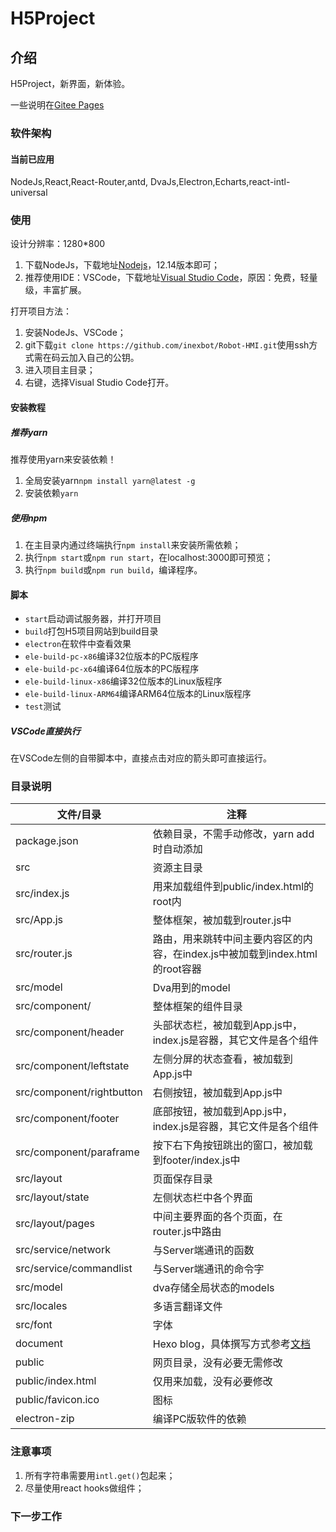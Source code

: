 # H5Project

## 介绍

H5Project，新界面，新体验。

一些说明在[Gitee Pages](http://mintotea.gitee.io/h5project/)

### 软件架构

#### 当前已应用

NodeJs,React,React-Router,antd, DvaJs,Electron,Echarts,react-intl-universal

### 使用

设计分辨率：1280*800

1. 下载NodeJs，下载地址[Nodejs](http://nodejs.cn/)，12.14版本即可；
2. 推荐使用IDE：VSCode，下载地址[Visual Studio Code](https://code.visualstudio.com/)，原因：免费，轻量级，丰富扩展。

打开项目方法：

1. 安装NodeJs、VSCode；
2. git下载`git clone https://github.com/inexbot/Robot-HMI.git`使用ssh方式需在码云加入自己的公钥。
3. 进入项目主目录；
4. 右键，选择Visual Studio Code打开。

#### 安装教程

##### 推荐yarn

推荐使用yarn来安装依赖！

1. 全局安装yarn`npm install yarn@latest -g`
2. 安装依赖`yarn`

##### 使用npm

1. 在主目录内通过终端执行`npm install`来安装所需依赖；
2. 执行`npm start`或`npm run start`，在localhost:3000即可预览；
3. 执行`npm build`或`npm run build`，编译程序。

#### 脚本

+ `start`启动调试服务器，并打开项目
+ `build`打包H5项目网站到build目录
+ `electron`在软件中查看效果
+ `ele-build-pc-x86`编译32位版本的PC版程序
+ `ele-build-pc-x64`编译64位版本的PC版程序
+ `ele-build-linux-x86`编译32位版本的Linux版程序
+ `ele-build-linux-ARM64`编译ARM64位版本的Linux版程序
+ `test`测试

##### VSCode直接执行

在VSCode左侧的自带脚本中，直接点击对应的箭头即可直接运行。

### 目录说明

| 文件/目录 | 注释 |
| ----- | ----- |
| package.json | 依赖目录，不需手动修改，yarn add时自动添加 |
| src | 资源主目录 |
| src/index.js | 用来加载组件到public/index.html的root内 |
| src/App.js | 整体框架，被加载到router.js中 |
| src/router.js | 路由，用来跳转中间主要内容区的内容，在index.js中被加载到index.html的root容器 |
| src/model | Dva用到的model |
| src/component/ | 整体框架的组件目录 |
| src/component/header | 头部状态栏，被加载到App.js中，index.js是容器，其它文件是各个组件 |
| src/component/leftstate | 左侧分屏的状态查看，被加载到App.js中 |
| src/component/rightbutton | 右侧按钮，被加载到App.js中 |
| src/component/footer | 底部按钮，被加载到App.js中，index.js是容器，其它文件是各个组件 |
| src/component/paraframe | 按下右下角按钮跳出的窗口，被加载到footer/index.js中 |
| src/layout | 页面保存目录 |
| src/layout/state | 左侧状态栏中各个界面 |
| src/layout/pages | 中间主要界面的各个页面，在router.js中路由 |
| src/service/network | 与Server端通讯的函数 |
| src/service/commandlist | 与Server端通讯的命令字 |
| src/model | dva存储全局状态的models |
| src/locales | 多语言翻译文件 |
| src/font | 字体 |
| document | Hexo blog，具体撰写方式参考[文档](https://hexo.io/zh-cn/docs/index.html) |
| public | 网页目录，没有必要无需修改 |
| public/index.html | 仅用来加载，没有必要修改 |
| public/favicon.ico | 图标 |
| electron-zip | 编译PC版软件的依赖 |

### 注意事项

1. 所有字符串需要用`intl.get()`包起来；
2. 尽量使用react hooks做组件；

### 下一步工作
